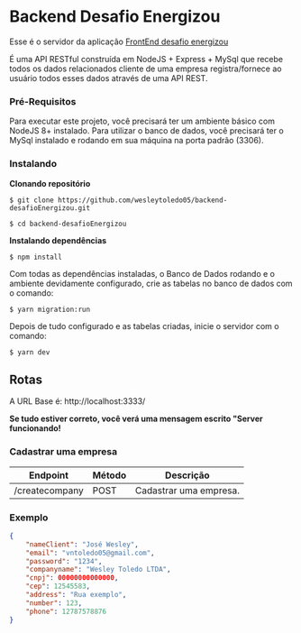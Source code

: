 # Backend Desafio Energizou

Esse é o servidor da aplicação [FrontEnd desafio energizou](https://github.com/wesleytoledo05/frontend-desafioEnergizou)

É uma API RESTful construída em NodeJS + Express + MySql que recebe todos os dados relacionados cliente de uma empresa registra/fornece ao usuário todos esses dados através de uma API REST.

### Pré-Requisitos

Para executar este projeto, você precisará ter um ambiente básico com NodeJS 8+ instalado. Para utilizar o banco de dados, você precisará ter o MySql instalado e rodando em sua máquina na porta padrão (3306).

### Instalando 

**Clonando repositório**

```
$ git clone https://github.com/wesleytoledo05/backend-desafioEnergizou.git

$ cd backend-desafioEnergizou
```

**Instalando dependências**

```
$ npm install
```

Com todas as dependências instaladas, o Banco de Dados rodando e o ambiente devidamente configurado, crie as tabelas no banco de dados com o comando:

```
$ yarn migration:run
```
Depois de tudo configurado e as tabelas criadas, inicie o servidor com o comando:

```
$ yarn dev
```

## Rotas

A URL Base é: http://localhost:3333/

**Se tudo estiver correto, você verá uma mensagem escrito "Server funcionando!**

### Cadastrar uma empresa

| Endpoint | Método| Descrição |
|----------|--------|------------|
| /createcompany | POST  | Cadastrar uma empresa.|

### Exemplo

```json
{
	"nameClient": "José Wesley",
	"email": "vntoledo05@gmail.com",
	"password": "1234",
	"companyname": "Wesley Toledo LTDA",
	"cnpj": 00000000000000,
	"cep": 12545583,
	"address": "Rua exemplo",
	"number": 123,
	"phone": 12787578876
}
```



